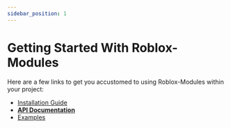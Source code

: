 ```yaml
---
sidebar_position: 1
---
```


# Getting Started With Roblox-Modules

Here are a few links to get you accustomed to using Roblox-Modules within your project:

- [Installation Guide](/docs/Installation)
- [**API Documentation**](/api)
- [Examples](/docs/Examples)
